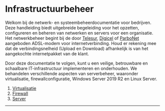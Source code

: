 # Infrastructuurbeheer

Welkom bij de netwerk- en systeembeheerdocumentatie voor bedrijven. Deze handleiding biedt uitgebreide begeleiding voor het opzetten, configureren en beheren van netwerken en servers voor een organisatie. Het netwerkbeheer begint bij de door [Telesur](https://telesur.sr/), [Digicel](https://www.digicelgroup.com/sr/du) of [ParboNet](https://rpbg.com/rpbg/) aangeboden ADSL-modem voor internetverbinding. Houd er rekening mee dat de verbindingsnelheid (Upload en Download) afhankelijk is van het aangekochte internetpakket van de klant.

Door deze documentatie te volgen, kunt u een veilige, betrouwbare en schaalbare IT-infrastructuur implementeren en onderhouden. We behandelen verschillende aspecten van serverbeheer, waaronder virtualisatie, firewallconfiguratie, Windows Server 2019 R2 en Linux Server.

1. [Virtualisatie](../Virtualisatie/proxmox-ve)
2. [Firewall](../Firewall/pfsense)
3. [Server](../Server/windows-server-2019)

---


